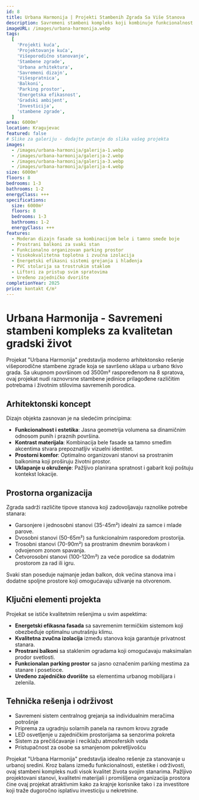 ```yaml
---
id: 8
title: Urbana Harmonija | Projekti Stambenih Zgrada Sa Više Stanova
description: Savremeni stambeni kompleks koji kombinuje funkcionalnost i estetiku urbanog življenja. Ovaj projekat višeporodične stambene zgrade nudi optimalno iskorišćen prostor sa pažljivo dizajniranim stanovima različitih struktura. Elegantna fasada sa kontrastom bele i tamno smeđe boje, prostrani balkoni i pametno organizovan parking prostor čine ovaj projekat idealnim za moderne porodice koje traže kvalitetan životni prostor u urbanom okruženju.
imageURL: /images/urbana-harmonija.webp
tags:
  [
    'Projekti kuća',
    'Projektovanje kuća',
    'Višeporodično stanovanje',
    'Stambene zgrade',
    'Urbana arhitektura',
    'Savremeni dizajn',
    'Višespratnica',
    'Balkoni',
    'Parking prostor',
    'Energetska efikasnost',
    'Gradski ambijent',
    'Investicija',
    'stambene zgrade',
  ]
area: 6000m²
location: Kragujevac
featured: false
# Slike za galeriju - dodajte putanje do slika vašeg projekta
images:
  - /images/urbana-harmonija/galerija-1.webp
  - /images/urbana-harmonija/galerija-2.webp
  - /images/urbana-harmonija/galerija-3.webp
  - /images/urbana-harmonija/galerija-4.webp
size: 6000m²
floors: 8
bedrooms: 1-3
bathrooms: 1-2
energyClass: +++
specifications:
  size: 6000m²
  floors: 8
  bedrooms: 1-3
  bathrooms: 1-2
  energyClass: +++
features:
  - Moderan dizajn fasade sa kombinacijom bele i tamno smeđe boje
  - Prostrani balkoni za svaki stan
  - Funkcionalno organizovan parking prostor
  - Visokokvalitetna toplotna i zvučna izolacija
  - Energetski efikasni sistemi grejanja i hlađenja
  - PVC stolarija sa trostrukim staklom
  - Liftoтi za pristup svim spratovima
  - Uređeno zajedničko dvorište
completionYear: 2025
price: kontakt €/m²
---
```


# Urbana Harmonija - Savremeni stambeni kompleks za kvalitetan gradski život

Projekat "Urbana Harmonija" predstavlja moderno arhitektonsko rešenje višeporodične stambene zgrade koja se savršeno uklapa u urbano tkivo grada. Sa ukupnom površinom od 3500m² raspoređenom na 8 spratova, ovaj projekat nudi raznovrsne stambene jedinice prilagođene različitim potrebama i životnim stilovima savremenih porodica.

## Arhitektonski koncept

Dizajn objekta zasnovan je na sledećim principima:

- **Funkcionalnost i estetika**: Jasna geometrija volumena sa dinamičnim odnosom punih i praznih površina.
- **Kontrast materijala**: Kombinacija bele fasade sa tamno smeđim akcentima stvara prepoznatljiv vizuelni identitet.
- **Prostorni komfor**: Optimalno organizovani stanovi sa prostranim balkonima koji proširuju životni prostor.
- **Uklapanje u okruženje**: Pažljivo planirana spratnost i gabarit koji poštuju kontekst lokacije.

## Prostorna organizacija

Zgrada sadrži različite tipove stanova koji zadovoljavaju raznolike potrebe stanara:

- Garsonjere i jednosobni stanovi (35-45m²) idealni za samce i mlade parove.
- Dvosobni stanovi (50-65m²) sa funkcionalnim rasporedom prostorija.
- Trosobni stanovi (70-90m²) sa prostranim dnevnim boravkom i odvojenom zonom spavanja.
- Četvorosobni stanovi (100-120m²) za veće porodice sa dodatnim prostorom za rad ili igru.

Svaki stan poseduje najmanje jedan balkon, dok većina stanova ima i dodatne spoljne prostore koji omogućavaju uživanje na otvorenom.

## Ključni elementi projekta

Projekat se ističe kvalitetnim rešenjima u svim aspektima:

- **Energetski efikasna fasada** sa savremenim termičkim sistemom koji obezbeđuje optimalnu unutrašnju klimu.
- **Kvalitetna zvučna izolacija** između stanova koja garantuje privatnost stanara.
- **Prostrani balkoni** sa staklenim ogradama koji omogućavaju maksimalan prodor svetlosti.
- **Funkcionalan parking prostor** sa jasno označenim parking mestima za stanare i posetioce.
- **Uređeno zajedničko dvorište** sa elementima urbanog mobilijara i zelenila.

## Tehnička rešenja i održivost

- Savremeni sistem centralnog grejanja sa individualnim meračima potrošnje
- Priprema za ugradnju solarnih panela na ravnom krovu zgrade
- LED osvetljenje u zajedničkim prostorijama sa senzorima pokreta
- Sistem za prečišćavanje i reciklažu atmosferskih voda
- Pristupačnost za osobe sa smanjenom pokretljivošću

Projekat "Urbana Harmonija" predstavlja idealno rešenje za stanovanje u urbanoj sredini. Kroz balans između funkcionalnosti, estetike i održivosti, ovaj stambeni kompleks nudi visok kvalitet života svojim stanarima. Pažljivo projektovani stanovi, kvalitetni materijali i promišljena organizacija prostora čine ovaj projekat atraktivnim kako za krajnje korisnike tako i za investitore koji traže dugoročno isplativu investiciju u nekretnine.
